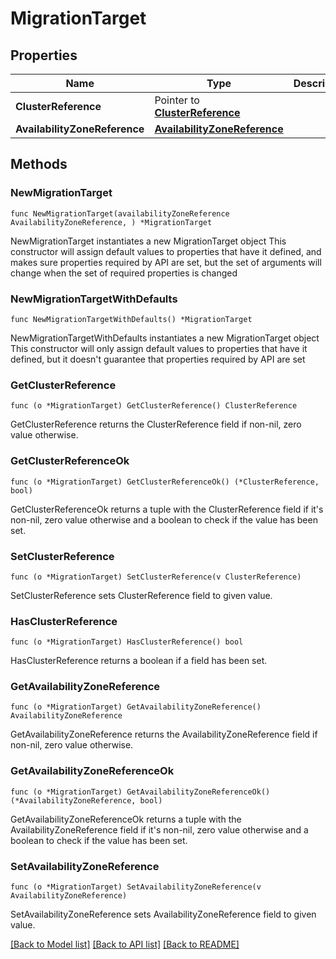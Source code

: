 # MigrationTarget

## Properties

Name | Type | Description | Notes
------------ | ------------- | ------------- | -------------
**ClusterReference** | Pointer to [**ClusterReference**](ClusterReference.md) |  | [optional] 
**AvailabilityZoneReference** | [**AvailabilityZoneReference**](AvailabilityZoneReference.md) |  | 

## Methods

### NewMigrationTarget

`func NewMigrationTarget(availabilityZoneReference AvailabilityZoneReference, ) *MigrationTarget`

NewMigrationTarget instantiates a new MigrationTarget object
This constructor will assign default values to properties that have it defined,
and makes sure properties required by API are set, but the set of arguments
will change when the set of required properties is changed

### NewMigrationTargetWithDefaults

`func NewMigrationTargetWithDefaults() *MigrationTarget`

NewMigrationTargetWithDefaults instantiates a new MigrationTarget object
This constructor will only assign default values to properties that have it defined,
but it doesn't guarantee that properties required by API are set

### GetClusterReference

`func (o *MigrationTarget) GetClusterReference() ClusterReference`

GetClusterReference returns the ClusterReference field if non-nil, zero value otherwise.

### GetClusterReferenceOk

`func (o *MigrationTarget) GetClusterReferenceOk() (*ClusterReference, bool)`

GetClusterReferenceOk returns a tuple with the ClusterReference field if it's non-nil, zero value otherwise
and a boolean to check if the value has been set.

### SetClusterReference

`func (o *MigrationTarget) SetClusterReference(v ClusterReference)`

SetClusterReference sets ClusterReference field to given value.

### HasClusterReference

`func (o *MigrationTarget) HasClusterReference() bool`

HasClusterReference returns a boolean if a field has been set.

### GetAvailabilityZoneReference

`func (o *MigrationTarget) GetAvailabilityZoneReference() AvailabilityZoneReference`

GetAvailabilityZoneReference returns the AvailabilityZoneReference field if non-nil, zero value otherwise.

### GetAvailabilityZoneReferenceOk

`func (o *MigrationTarget) GetAvailabilityZoneReferenceOk() (*AvailabilityZoneReference, bool)`

GetAvailabilityZoneReferenceOk returns a tuple with the AvailabilityZoneReference field if it's non-nil, zero value otherwise
and a boolean to check if the value has been set.

### SetAvailabilityZoneReference

`func (o *MigrationTarget) SetAvailabilityZoneReference(v AvailabilityZoneReference)`

SetAvailabilityZoneReference sets AvailabilityZoneReference field to given value.



[[Back to Model list]](../README.md#documentation-for-models) [[Back to API list]](../README.md#documentation-for-api-endpoints) [[Back to README]](../README.md)



